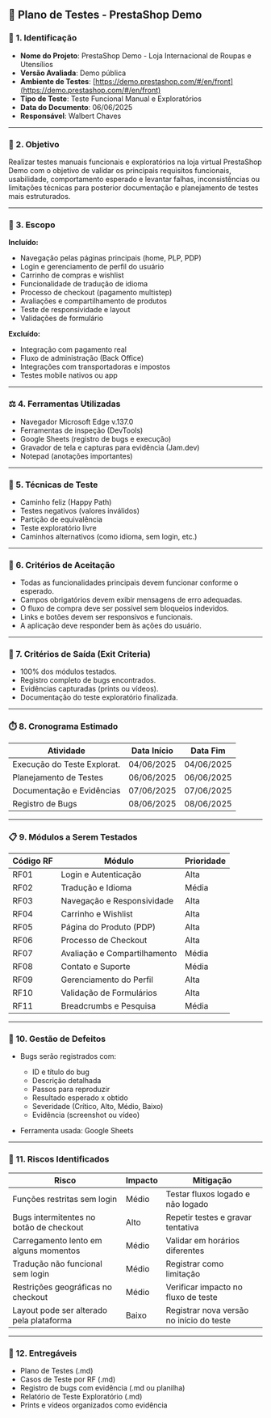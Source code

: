 ## 🧪 **Plano de Testes - PrestaShop Demo**

### 📌 1. **Identificação**

* **Nome do Projeto**: PrestaShop Demo - Loja Internacional de Roupas e Utensílios
* **Versão Avaliada**: Demo pública
* **Ambiente de Testes**: [https://demo.prestashop.com/#/en/front](https://demo.prestashop.com/#/en/front)
* **Tipo de Teste**: Teste Funcional Manual e Exploratórios
* **Data do Documento**: 06/06/2025
* **Responsável**: Walbert Chaves

---

### 🎯 2. **Objetivo**

Realizar testes manuais funcionais e exploratórios na loja virtual PrestaShop Demo com o objetivo de validar os principais requisitos funcionais, usabilidade, comportamento esperado e levantar falhas, inconsistências ou limitações técnicas para posterior documentação e planejamento de testes mais estruturados.

---

### 🧩 3. **Escopo**

**Incluído:**

* Navegação pelas páginas principais (home, PLP, PDP)
* Login e gerenciamento de perfil do usuário
* Carrinho de compras e wishlist
* Funcionalidade de tradução de idioma
* Processo de checkout (pagamento multistep)
* Avaliações e compartilhamento de produtos
* Teste de responsividade e layout
* Validações de formulário

**Excluído:**

* Integração com pagamento real
* Fluxo de administração (Back Office)
* Integrações com transportadoras e impostos
* Testes mobile nativos ou app

---

### ⚖️ 4. **Ferramentas Utilizadas**

* Navegador Microsoft Edge v.137.0
* Ferramentas de inspeção (DevTools)
* Google Sheets (registro de bugs e execução)
* Gravador de tela e capturas para evidência (Jam.dev)
* Notepad (anotações importantes)

---

### 🧪 5. **Técnicas de Teste**

* Caminho feliz (Happy Path)
* Testes negativos (valores inválidos)
* Partição de equivalência
* Teste exploratório livre
* Caminhos alternativos (como idioma, sem login, etc.)

---

### 📄 6. **Critérios de Aceitação**

* Todas as funcionalidades principais devem funcionar conforme o esperado.
* Campos obrigatórios devem exibir mensagens de erro adequadas.
* O fluxo de compra deve ser possível sem bloqueios indevidos.
* Links e botões devem ser responsivos e funcionais.
* A aplicação deve responder bem às ações do usuário.

---

### 🚦 7. **Critérios de Saída (Exit Criteria)**

* 100% dos módulos testados.
* Registro completo de bugs encontrados.
* Evidências capturadas (prints ou vídeos).
* Documentação do teste exploratório finalizada.

---

### ⏱️ 8. **Cronograma Estimado**

| Atividade                   | Data Início | Data Fim   |
| --------------------------- | ----------- | ---------- |
| Execução do Teste Explorat. | 04/06/2025  | 04/06/2025 |
| Planejamento de Testes      | 06/06/2025  | 06/06/2025 |
| Documentação e Evidências   | 07/06/2025  | 07/06/2025 |
| Registro de Bugs            | 08/06/2025  | 08/06/2025 |

---

### 📋 9. **Módulos a Serem Testados**

| Código RF | Módulo                       | Prioridade |
| --------- | ---------------------------- | ---------- |
| RF01      | Login e Autenticação         | Alta       |
| RF02      | Tradução e Idioma            | Média      |
| RF03      | Navegação e Responsividade   | Alta       |
| RF04      | Carrinho e Wishlist          | Alta       |
| RF05      | Página do Produto (PDP)      | Alta       |
| RF06      | Processo de Checkout         | Alta       |
| RF07      | Avaliação e Compartilhamento | Média      |
| RF08      | Contato e Suporte            | Média      |
| RF09      | Gerenciamento do Perfil      | Alta       |
| RF10      | Validação de Formulários     | Alta       |
| RF11      | Breadcrumbs e Pesquisa       | Média      |

---

### 🐞 10. **Gestão de Defeitos**

* Bugs serão registrados com:

  * ID e título do bug
  * Descrição detalhada
  * Passos para reproduzir
  * Resultado esperado x obtido
  * Severidade (Crítico, Alto, Médio, Baixo)
  * Evidência (screenshot ou vídeo)

* Ferramenta usada: Google Sheets

---

### 📌 11. **Riscos Identificados**

| Risco                                    | Impacto | Mitigação                                |
| ---------------------------------------- | ------- | ---------------------------------------- |
| Funções restritas sem login              | Médio   | Testar fluxos logado e não logado        |
| Bugs intermitentes no botão de checkout  | Alto    | Repetir testes e gravar tentativa        |
| Carregamento lento em alguns momentos    | Médio   | Validar em horários diferentes           |
| Tradução não funcional sem login         | Médio   | Registrar como limitação                 |
| Restrições geográficas no checkout       | Médio   | Verificar impacto no fluxo de teste      |
| Layout pode ser alterado pela plataforma | Baixo   | Registrar nova versão no início do teste |

---

### 📁 12. **Entregáveis**

* Plano de Testes (.md)
* Casos de Teste por RF (.md)
* Registro de bugs com evidência (.md ou planilha)
* Relatório de Teste Exploratório (.md)
* Prints e vídeos organizados como evidência
